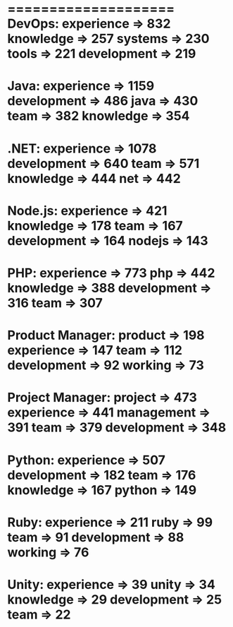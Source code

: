 ====================
DevOps:
experience => 832
knowledge => 257
systems => 230
tools => 221
development => 219
====================
Java:
experience => 1159
development => 486
java => 430
team => 382
knowledge => 354
====================
.NET:
experience => 1078
development => 640
team => 571
knowledge => 444
net => 442
====================
Node.js:
experience => 421
knowledge => 178
team => 167
development => 164
nodejs => 143
====================
PHP:
experience => 773
php => 442
knowledge => 388
development => 316
team => 307
====================
Product Manager:
product => 198
experience => 147
team => 112
development => 92
working => 73
====================
Project Manager:
project => 473
experience => 441
management => 391
team => 379
development => 348
====================
Python: 
experience => 507
development => 182
team => 176
knowledge => 167
python => 149
====================
Ruby:
experience => 211
ruby => 99
team => 91
development => 88
working => 76
====================
Unity:
experience => 39
unity => 34
knowledge => 29
development => 25
team => 22
====================
